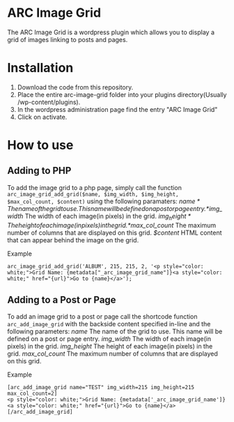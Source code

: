 # ARC Image Grid
The ARC Image Grid is a wordpress plugin which allows you to display a grid of images linking to posts and pages.

# Installation
1. Download the code from this repository.
2. Place the entire arc-image-grid folder into your plugins directory(Usually <wordpress directory>/wp-content/plugins).
3. In the wordpress administration page find the entry "ARC Image Grid"
4. Click on activate.

# How to use
## Adding to PHP
To add the image grid to a php page, simply call the function `arc_image_grid_add_grid($name, $img_width, $img_height, $max_col_count, $content)` using the following paramaters:
*$name*             The name of the grid to use. This name will be defined on a post or page entry.
*$img_width*        The width of each image(in pixels) in the grid.
*$img_height*       The height of each image(in pixels) in the grid.
*$max_col_count*    The maximum number of columns that are displayed on this grid.
*$content*          HTML content that can appear behind the image on the grid.

Example
```
arc_image_grid_add_grid('ALBUM', 215, 215, 2, '<p style="color: white;">Grid Name: {metadata["_arc_image_grid_name"]}<a style="color: white;" href="{url}">Go to {name}</a>');
```

## Adding to a Post or Page
To add an image grid to a post or page call the shortcode function `arc_add_image_grid` with the backside content specified in-line and the following parameters:
*name*             The name of the grid to use. This name will be defined on a post or page entry.
*img_width*        The width of each image(in pixels) in the grid.
*img_height*       The height of each image(in pixels) in the grid.
*max_col_count*    The maximum number of columns that are displayed on this grid.

Example
```
[arc_add_image_grid name="TEST" img_width=215 img_height=215 max_col_count=2]
<p style="color: white;">Grid Name: {metadata['_arc_image_grid_name']}
<a style="color: white;" href="{url}">Go to {name}</a>
[/arc_add_image_grid]
```